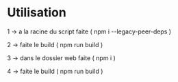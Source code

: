 # Utilisation

1 → a la racine du script faite ( npm i --legacy-peer-deps )

2 → faite le build ( npm run build )

3 → dans le dossier web faite ( npm i )

4 → faite le build ( npm run build )
